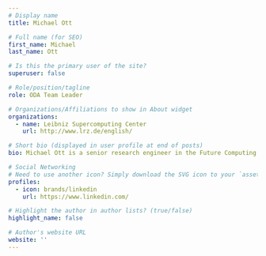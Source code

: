 ```yaml
---
# Display name
title: Michael Ott

# Full name (for SEO)
first_name: Michael
last_name: Ott

# Is this the primary user of the site?
superuser: false

# Role/position/tagline
role: ODA Team Leader

# Organizations/Affiliations to show in About widget
organizations:
  - name: Leibniz Supercomputing Center
    url: http://www.lrz.de/english/

# Short bio (displayed in user profile at end of posts)
bio: Michael Ott is a senior research engineer in the Future Computing group at Leibniz Supercomputing Centre (LRZ)

# Social Networking
# Need to use another icon? Simply download the SVG icon to your `assets/media/icons/` folder.
profiles:
  - icon: brands/linkedin
    url: https://www.linkedin.com/

# Highlight the author in author lists? (true/false)
highlight_name: false

# Author's website URL
website: ''
---
```

